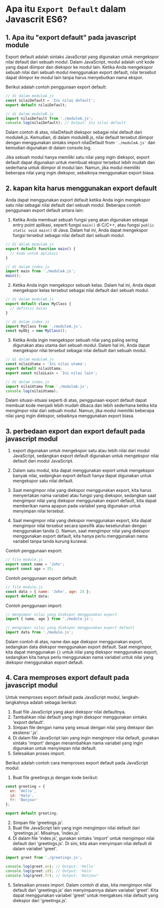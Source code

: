 # Apa itu `Export Default` dalam Javascrit ES6?

## 1. Apa itu "export default" pada javascript module
Export default adalah sintaks JavaScript yang digunakan untuk mengekspor nilai default dari sebuah modul. Dalam JavaScript, modul adalah unit kode yang dapat diimpor dan diekspor ke modul lain. Ketika Anda mengekspor sebuah nilai dari sebuah modul menggunakan export default, nilai tersebut dapat diimpor ke modul lain tanpa harus menyebutkan nama ekspor.

Berikut adalah contoh penggunaan export default:

```javascript
// di dalam moduleA.js
const nilaiDefault = 'Ini nilai default';
export default nilaiDefault;
```

```javascript
// di dalam moduleB.js
import nilaiDefault from './moduleA.js';
console.log(nilaiDefault); // Output: Ini nilai default
```

Dalam contoh di atas, nilaiDefault diekspor sebagai nilai default dari moduleA.js. Kemudian, di dalam moduleB.js, nilai default tersebut diimpor dengan menggunakan sintaks import nilaiDefault from `'./moduleA.js'` dan kemudian digunakan di dalam console.log.

Jika sebuah modul hanya memiliki satu nilai yang ingin diekspor, export default dapat digunakan untuk membuat ekspor tersebut lebih mudah dan sederhana untuk diimpor di modul lain. Namun, jika modul memiliki beberapa nilai yang ingin diekspor, sebaiknya menggunakan export biasa.

## 2. kapan kita harus menggunakan export default 

Anda dapat menggunakan export default ketika Anda ingin mengekspor satu nilai sebagai nilai default dari sebuah modul. Beberapa contoh penggunaan export default antara lain:

1. Ketika Anda membuat sebuah fungsi yang akan digunakan sebagai entry point aplikasi, seperti fungsi `main()` di C/C++, atau fungsi `public static void main()` di Java. Dalam hal ini, Anda dapat mengekspor fungsi tersebut sebagai nilai default dari sebuah modul.

```javascript
// di dalam moduleA.js
export default function main() {
  // kode untuk aplikasi
}
```

```javascript
// di dalam index.js
import main from './moduleA.js';
main();
```

2. Ketika Anda ingin mengekspor sebuah kelas. Dalam hal ini, Anda dapat mengekspor kelas tersebut sebagai nilai default dari sebuah modul.

```javascript
// di dalam moduleA.js
export default class MyClass {
  // definisi kelas
}
```

```javascript
// di dalam index.js
import MyClass from './moduleA.js';
const myObj = new MyClass();
```

3. Ketika Anda ingin mengekspor sebuah nilai yang paling sering digunakan atau utama dari sebuah modul. Dalam hal ini, Anda dapat mengekspor nilai tersebut sebagai nilai default dari sebuah modul.

```javascript
// di dalam moduleA.js
const nilaiUtama = 'Ini nilai utama';
export default nilaiUtama;
export const nilaiLain = 'Ini nilai lain';
```

```javascript
// di dalam index.js
import nilaiUtama from './moduleA.js';
console.log(nilaiUtama);
```

Dalam situasi-situasi seperti di atas, penggunaan export default dapat membuat kode menjadi lebih mudah dibaca dan lebih sederhana ketika kita mengimpor nilai dari sebuah modul. Namun, jika modul memiliki beberapa nilai yang ingin diekspor, sebaiknya menggunakan export biasa.

## 3. perbedaan export dan export default pada javascript modul

1. export digunakan untuk mengekspor satu atau lebih nilai dari modul JavaScript, sedangkan export default digunakan untuk mengekspor nilai default dari modul JavaScript.

2. Dalam satu modul, kita dapat menggunakan export untuk mengekspor banyak nilai, sedangkan export default hanya dapat digunakan untuk mengekspor satu nilai default.

3. Saat mengimpor nilai yang diekspor menggunakan export, kita harus menyertakan nama variabel atau fungsi yang diekspor, sedangkan saat mengimpor nilai yang diekspor menggunakan export default, kita dapat memberikan nama apapun pada variabel yang digunakan untuk menyimpan nilai tersebut.

4. Saat mengimpor nilai yang diekspor menggunakan export, kita dapat mengimpor nilai tersebut secara spesifik atau keseluruhan dengan menggunakan tanda {}. Namun, saat mengimpor nilai yang diekspor menggunakan export default, kita hanya perlu menggunakan nama variabel tanpa tanda kurung kurawal.


Contoh penggunaan export:


```javascript
// file module.js
export const name = 'John';
export const age = 25;
```

Contoh penggunaan export default:

```javascript
// file module.js
const data = { name: 'John', age: 25 };
export default data;
```

Contoh penggunaan import:

```javascript
// mengimpor nilai yang diekspor menggunakan export
import { name, age } from './module.js';

// mengimpor nilai yang diekspor menggunakan export default
import data from './module.js';
```

Dalam contoh di atas, name dan age diekspor menggunakan export, sedangkan data diekspor menggunakan export default. Saat mengimpor, kita dapat menggunakan `{}` untuk nilai yang diekspor menggunakan export, sedangkan kita hanya perlu menggunakan nama variabel untuk nilai yang diekspor menggunakan export default.

## 4. Cara memproses export default pada javascript modul

Untuk memproses export default pada JavaScript modul, langkah-langkahnya adalah sebagai berikut:

1. Buat file JavaScript yang akan diekspor nilai defaultnya.
2. Tambahkan nilai default yang ingin diekspor menggunakan sintaks 'export default'.
3. Simpan file dengan nama yang sesuai dengan nilai yang diekspor dan ekstensi '.js'.
4. Di dalam file JavaScript lain yang ingin mengimpor nilai default, gunakan sintaks 'import' dengan menambahkan nama variabel yang ingin digunakan untuk menyimpan nilai default.
5. Selesaikan proses import.

Berikut adalah contoh cara memproses export default pada JavaScript modul:

1. Buat file greetings.js dengan kode berikut:

```javascript
const greeting = {
  en: 'Hello',
  id: 'Halo',
  fr: 'Bonjour'
};

export default greeting;

```

2. Simpan file 'greetings.js'.
3. Buat file JavaScript lain yang ingin mengimpor nilai default dari 'greetings.js'. Misalnya, 'index.js'.
4. Di dalam file 'index.js', gunakan sintaks 'import' untuk mengimpor nilai default dari 'greetings.js'. Di sini, kita akan menyimpan nilai default di dalam variabel 'greet'.

```javascript
import greet from './greetings.js';

console.log(greet.en); // Output: 'Hello'
console.log(greet.id); // Output: 'Halo'
console.log(greet.fr); // Output: 'Bonjour'
```

5. Selesaikan proses import. Dalam contoh di atas, kita mengimpor nilai default dari 'greetings.js' dan menyimpannya dalam variabel 'greet'. Kita dapat menggunakan variabel 'greet' untuk mengakses nilai default yang diekspor dari 'greetings.js'.
